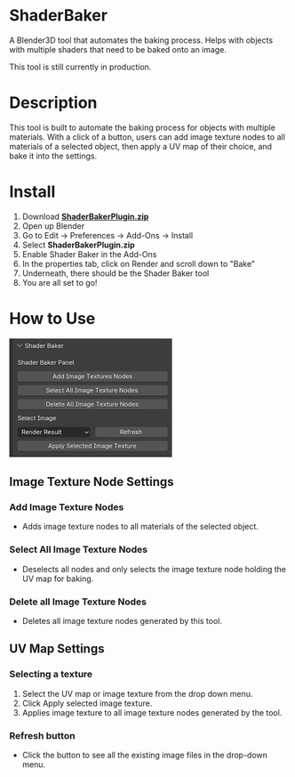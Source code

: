 # ShaderBaker
 A Blender3D tool that automates the baking process. Helps with objects with multiple shaders that need to be baked onto an image.

This tool is still currently in production.

# Description
This tool is built to automate the baking process for objects with multiple materials. With a click of a button, users can add image texture nodes to all materials of a selected object, then apply a UV map of their choice, and bake it into the settings.

# Install
1. Download [**ShaderBakerPlugin.zip**](https://github.com/LaurenceTimothyMGarcia/ShaderBaker/blob/main/ShaderBakerPlugin.zip)
2. Open up Blender
3. Go to Edit -> Preferences -> Add-Ons -> Install
4. Select **ShaderBakerPlugin.zip**
5. Enable Shader Baker in the Add-Ons
6. In the properties tab, click on Render and scroll down to "Bake"
7. Underneath, there should be the Shader Baker tool
8. You are all set to go!

# How to Use
![Shader Baker Tool](Images/ShaderBaker_Setup.png)
## Image Texture Node Settings
### Add Image Texture Nodes
* Adds image texture nodes to all materials of the selected object.

### Select All Image Texture Nodes
* Deselects all nodes and only selects the image texture node holding the UV map for baking.

### Delete all Image Texture Nodes
* Deletes all image texture nodes generated by this tool.

## UV Map Settings
### Selecting a texture
1. Select the UV map or image texture from the drop down menu.
2. Click Apply selected image texture.
3. Applies image texture to all image texture nodes generated by the tool.

### Refresh button
* Click the button to see all the existing image files in the drop-down menu.